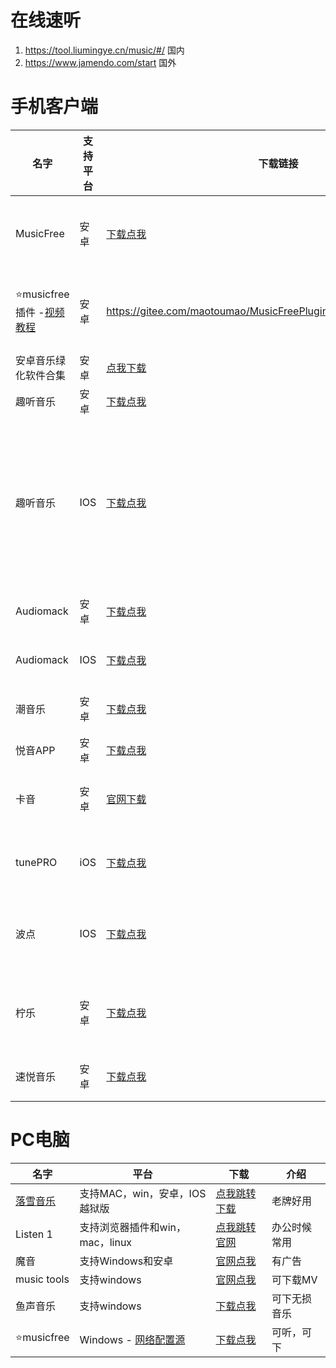 # 在线速听

1. https://tool.liumingye.cn/music/#/ 国内
2. https://www.jamendo.com/start 国外

# 手机客户端

| 名字                                                         | 支持平台 | 下载链接                                                     | 介绍                                     |
| ------------------------------------------------------------ | -------- | ------------------------------------------------------------ | ---------------------------------------- |
| MusicFree                                                    | 安卓     | [下载点我](https://aming.lanzouf.com/iP7jY0mk0sbc)           | 目前在用，非常nice                       |
| ⭐musicfree插件 -[视频教程](https://wp.haoruan.cc/%E6%95%99%E7%A8%8B%E8%A7%86%E9%A2%91/%E8%A7%86%E9%A2%91%E6%95%99%E7%A8%8B/%E5%90%AC%E5%90%AC%E6%AD%8C-%20musicfree%E6%8F%92%E4%BB%B6%E7%94%A8%E6%B3%95.mp4) | 安卓     | https://gitee.com/maotoumao/MusicFreePlugins/raw/master/plugins.json | 进去复制地址栏链接                       |
| 安卓音乐绿化软件合集                                         | 安卓     | [点我下载](https://678cnn.lanzoub.com/b01pdgpwd)             | 合集                                     |
| 趣听音乐                                                     | 安卓     | [下载点我](https://wwz.lanzout.com/s/qlisten1?w1)            |                                          |
| 趣听音乐                                                     | IOS      | [下载点我](https://apps.apple.com/cn/app/ai-builder/id6448982270) | AI对话框输入，趣听音乐馆，点发送即可变身 |
| Audiomack                                                    | 安卓     | [下载点我](https://aming.lanzouf.com/iQE3h0ipfczg)           | 海外音乐多                               |
| Audiomack                                                    | IOS      | [下载点我](https://apps.apple.com/us/app/audiomack-stream-new-music/id921765888?l=zh) | 海外音乐多                               |
| 潮音乐                                                       | 安卓     | [下载点我](https://aming.lanzouv.com/i55cU09sbaji)           | 无亮点，稳定                             |
| 悦音APP                                                      | 安卓     | [下载点我](https://afengkeji.lanzouo.com/b0d3ex31i)          |                                          |
| 卡音                                                         | 安卓     | [官网下载](http://music.ijanz.cn/)                           | 可听，可下载                             |
| tunePRO                                                      | iOS      | [下载点我](https://apps.apple.com/cn/app/id1248262508)       | 界面丑，库还行                           |
| 波点                                                         | IOS      | [下载点我](https://apps.apple.com/cn/app/id1541981555)       | 歌全，但费电，正版                       |
| 柠乐                                                         | 安卓     | [下载点我](https://aming.lanzouf.com/ievR00s0rx8h)           | 可听全网，可下无损                       |
| 速悦音乐                                                     | 安卓     | [下载点我](https://aming.lanzouj.com/i48fh1i3abpe)           | 全网随意听                               |

# PC电脑

| 名字                                   | 平台                                                         | 下载                                                    | 介绍         |
| -------------------------------------- | ------------------------------------------------------------ | ------------------------------------------------------- | ------------ |
| [落雪音乐](https://lxmusic.toside.cn/) | 支持MAC，win，安卓，IOS越狱版                                | [点我跳转下载](https://aming.lanzouj.com/b05kgh3sf)     | 老牌好用     |
| Listen 1                               | 支持浏览器插件和win，mac，linux                              | [点我跳转官网](https://listen1.github.io/listen1/)      | 办公时候常用 |
| 魔音                                   | 支持Windows和安卓                                            | [官网点我](http://morin.feiyu.vin/)                     | 有广告       |
| music tools                            | 支持windows                                                  | [官网点我](https://www.yijingying.com/html/musictools/) | 可下载MV     |
| 鱼声音乐                               | 支持windows                                                  | [下载点我](https://aming.lanzouf.com/ioHas0rxraxg)      | 可下无损音乐 |
| ⭐musicfree                             | Windows - [网络配置源](https://gitee.com/maotoumao/MusicFreePlugins/raw/master/plugins.json) | [下载点我](https://aming.lanzouj.com/iYRRl13hzl8b)      | 可听，可下   |
